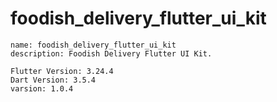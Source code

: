 #  foodish_delivery_flutter_ui_kit
    name: foodish_delivery_flutter_ui_kit
    description: Foodish Delivery Flutter UI Kit.

    Flutter Version: 3.24.4
    Dart Version: 3.5.4
    varsion: 1.0.4

